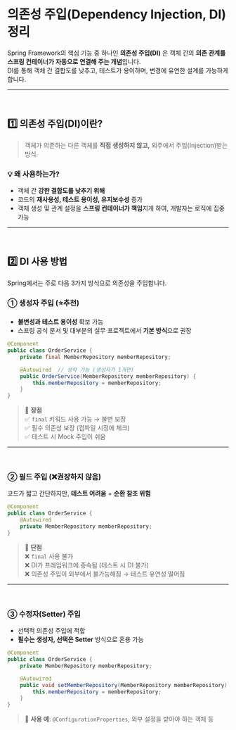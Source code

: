 # 의존성 주입(Dependency Injection, DI) 정리
Spring Framework의 핵심 기능 중 하나인 **의존성 주입(DI)** 은 객체 간의 **의존 관계를 스프링 컨테이너가 자동으로 연결해 주는 개념**입니다.  
DI를 통해 객체 간 결합도를 낮추고, 테스트가 용이하며, 변경에 유연한 설계를 가능하게 합니다.

---
<br>

## 1️⃣ 의존성 주입(DI)이란?
> 객체가 의존하는 다른 객체를 **직접 생성하지 않고,** 외주에서 주입(Injection)받는 방식.

### 💡 왜 사용하는가?
- 객체 간 **강한 결합도를 낮추기 위해**
- 코드의 **재사용성, 테스트 용이성, 유지보수성** 증가
- 객체 생성 및 관계 설정을 **스프링 컨테이너가 책임**지게 하여, 개발자는 로직에 집중 가능

---
<br>

## 2️⃣ DI 사용 방법
Spring에서는 주로 다음 3가지 방식으로 의존성을 주입합니다.

### ① 생성자 주입 (⭐추천)
- **불변성과 테스트 용이성** 확보 가능
- 스프링 공식 문서 및 대부분의 실무 프로젝트에서 **기본 방식**으로 권장

```java
@Component
public class OrderService {
    private final MemberRepository memberRepository;

    @Autowired  // 생략 가능 (생성자가 1개면)
    public OrderService(MemberRepository memberRepository) {
        this.memberRepository = memberRepository;
    }
}
```

> 📌 **장점**  
✅ `final` 키워드 사용 가능 → 불변 보장  
✅ 필수 의존성 보장 (컴파일 시정에 체크)  
✅ 테스트 시 Mock 주입이 쉬움

---
<br>

### ② 필드 주입 (❌권장하지 않음)
코드가 짧고 간단하지만, **테스트 어려움** + **순환 참조 위험**
```java
@Component
public class OrderService {
    @Autowired
    private MemberRepository memberRepository;
}
```
> 📌 **단점**  
❌ `final` 사용 불가  
❌ DI가 프레임워크에 종속됨 (테스트 시 DI 불가)  
❌ 의존성 주입이 외부에서 불가능해짐 → 테스트 유연성 떨어짐

---
<br>

### ③ 수정자(Setter) 주입
- 선택적 의존성 주입에 적합
- **필수는 생성자, 선택은 Setter** 방식으로 혼용 가능
```java
@Component
public class OrderService {
    private MemberRepository memberRepository;

    @Autowired
    public void setMemberRepository(MemberRepository memberRepository) {
        this.memberRepository = memberRepository;
    }
}
```
> 🧐 **사용 예**: `@ConfigurationProperties`, 외부 설정을 받아야 하는 객체 등
